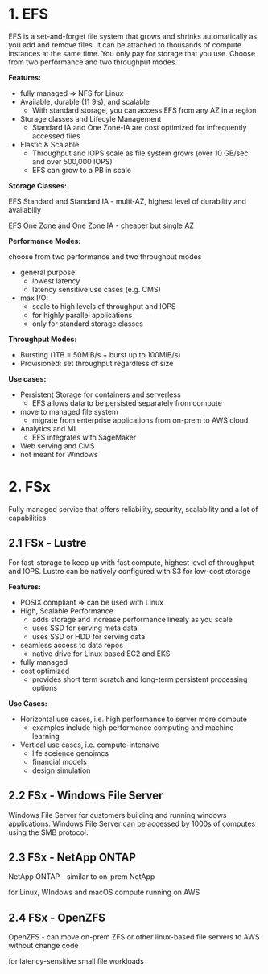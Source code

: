 # 1. EFS

EFS is a set-and-forget file system that grows and shrinks automatically as you add and remove files. It can be attached to thousands of compute instances at the same time. You only pay for storage that you use. Choose from two performance and two throughput modes.

**Features:**

- fully managed ⇒ NFS for Linux
- Available, durable (11 9’s), and scalable
    - With standard storage, you can access EFS from any AZ in a region
- Storage classes and Lifecyle Management
    - Standard IA and One Zone-IA are cost optimized for infrequently accessed files
- Elastic & Scalable
    - Throughput and IOPS scale as file system grows (over 10 GB/sec and over 500,000 IOPS)
    - EFS can grow to a PB in scale

**Storage Classes:**

EFS Standard and Standard IA - multi-AZ, highest level of durability and availabiliy

EFS One Zone and One Zone IA - cheaper but single AZ

**Performance Modes:**

choose from two performance and two throughput modes

- general purpose:
    - lowest latency
    - latency sensitive use cases (e.g. CMS)
- max I/O:
    - scale to high levels of throughput and IOPS
    - for highly parallel applications
    - only for standard storage classes

**Throughput Modes:**

- Bursting (1TB = 50MiB/s + burst up to 100MiB/s)
- Provisioned: set throughput regardless of size

**Use cases:**

- Persistent Storage for containers and serverless
    - EFS allows data to be persisted separately from compute
- move to managed file system
    - migrate from enterprise applications from on-prem to AWS cloud
- Analytics and ML
    - EFS integrates with SageMaker
- Web serving and CMS
- not meant for Windows

# 2. FSx

Fully managed service that offers reliability, security, scalability and a lot of capabilities

## 2.1 FSx - Lustre

For fast-storage to keep up with fast compute, highest level of throughput and IOPS. Lustre can be natively configured with S3 for low-cost storage


**Features:**

- POSIX compliant ⇒ can be used with Linux
- High, Scalable Performance
    - adds storage and increase performance linealy as you scale
    - uses SSD for serving meta data
    - uses SSD or HDD for serving data
- seamless access to data repos
    - native drive for Linux based EC2 and EKS
- fully managed
- cost optimized
    - provides short term scratch and long-term persistent processing options

  

**Use Cases:**

- Horizontal use cases, i.e. high performance to server more compute
    - examples include high performance computing and machine learning
- Vertical use cases, i.e. compute-intensive
    - life sceience genoimcs
    - financial models
    - design simulation

## 2.2 FSx - Windows File Server

Windows File Server for customers building and running windows applications. Windows File Server can be accessed by 1000s of computes using the SMB protocol.

## 2.3 FSx - NetApp ONTAP

NetApp ONTAP - similar to on-prem NetApp

for Linux, WIndows and macOS compute running on AWS

## 2.4 FSx - OpenZFS

OpenZFS - can move on-prem ZFS or other linux-based file servers to AWS without change code

for latency-sensitive small file workloads
